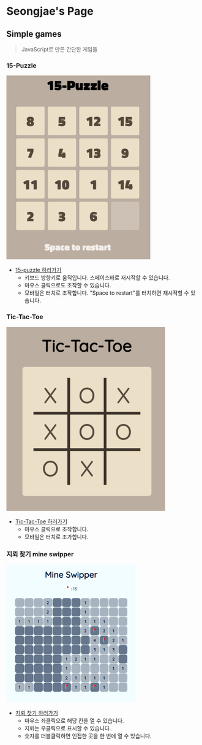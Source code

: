 # Seongjae's Page

## Simple games

> JavaScript로 만든 간단한 게임들

### 15-Puzzle

![15_puzzle](README.assets/15_puzzle.png)

- [15-puzzle 하러가기](https://seongjaee.github.io/simple_games/15-puzzle.html)
  - 키보드 방향키로 움직입니다. 스페이스바로 재시작할 수 있습니다.
  - 마우스 클릭으로도 조작할 수 있습니다.
  - 모바일은 터치로 조작합니다. "Space to restart"를 터치하면 재시작할 수 있습니다.

### Tic-Tac-Toe

![tic-tac-toe](README.assets/tic-tac-toe.png)

- [Tic-Tac-Toe 하러가기](https://seongjaee.github.io/simple_games/tic-tac-toe.html)
  - 마우스 클릭으로 조작합니다.
  - 모바일은 터치로 조가합니다.

### 지뢰 찾기 mine swipper

![mine_swipper](README.assets/mine_swipper.png)

- [지뢰 찾기 하러가기](https://seongjaee.github.io/simple_games/mine-swipper)
  - 마우스 좌클릭으로 해당 칸을 열 수 있습니다.
  - 지뢰는 우클릭으로 표시할 수 있습니다.
  - 숫자를 더블클릭하면 인접한 곳을 한 번에 열 수 있습니다.
